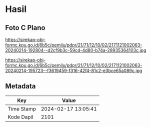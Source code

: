 # Hasil

## Foto C Plano

https://sirekap-obj-formc.kpu.go.id/6b5c/pemilu/pdpr/21/71/12/10/02/2171121002063-20240214-192804--d2cf9b3c-59cd-4d80-b74a-28935364103c.jpg

https://sirekap-obj-formc.kpu.go.id/6b5c/pemilu/pdpr/21/71/12/10/02/2171121002063-20240214-195723--f3619459-f316-42f4-81c2-e3bce65a089c.jpg


## Metadata

| Key        | Value               |
| ---------- | ------------------- |
| Time Stamp | 2024-02-17 13:05:41 |
| Kode Dapil | 2101                |



